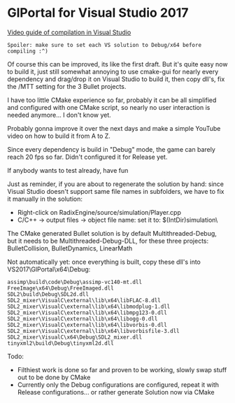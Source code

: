 # GlPortal for Visual Studio 2017

[Video guide of compilation in Visual Studio](https://www.youtube.com/watch?v=uG2y1zHDk-k&feature=youtu.be)

    Spoiler: make sure to set each VS solution to Debug/x64 before compiling :^)

Of course this can be improved, its like the first draft. But it's quite easy now to build it, just still somewhat annoying to use cmake-gui for nearly every dependency and drag/drop it on Visual Studio to build it, then copy dll's, fix the /MTT setting for the 3 Bullet projects.

I have too little CMake experience so far, probably it can be all simplified and configured with one CMake script, so nearly no user interaction is needed anymore... I don't know yet.

Probably gonna improve it over the next days and make a simple YouTube video on how to build it from A to Z.

Since every dependency is build in "Debug" mode, the game can barely reach 20 fps so far. Didn't configured it for Release yet.

If anybody wants to test already, have fun


Just as reminder, if you are about to regenerate the solution by hand: since Visual Studio doesn't support same file names in subfolders, we have to fix it manually in the solution:
 - Right-click on RadixEngine/source/simulation/Player.cpp
 - C/C++ -> output files -> object file name: set it to: $(IntDir)simulation\

 
 
The CMake generated Bullet solution is by default Multithreaded-Debug, but it needs to be Multithreaded-Debug-DLL, for these three projects: BulletCollision, BulletDynamics, LinearMath
 
 
 
Not automatically yet: once everything is built, copy these dll's into VS2017\GlPortal\x64\Debug:

	assimp\build\code\Debug\assimp-vc140-mt.dll
	FreeImage\x64\Debug\FreeImaged.dll
	SDL2\build\Debug\SDL2d.dll
	SDL2_mixer\VisualC\external\lib\x64\libFLAC-8.dll
	SDL2_mixer\VisualC\external\lib\x64\libmodplug-1.dll
	SDL2_mixer\VisualC\external\lib\x64\libmpg123-0.dll
	SDL2_mixer\VisualC\external\lib\x64\libogg-0.dll
	SDL2_mixer\VisualC\external\lib\x64\libvorbis-0.dll
	SDL2_mixer\VisualC\external\lib\x64\libvorbisfile-3.dll
	SDL2_mixer\VisualC\x64\Debug\SDL2_mixer.dll
	tinyxml2\build\Debug\tinyxml2d.dll

Todo:
 - Filthiest work is done so far and proven to be working, slowly swap stuff out to be done by CMake
 - Currently only the Debug configurations are configured, repeat it with Release configurations... or rather generate Solution now via CMake
